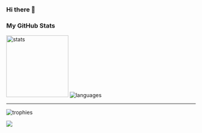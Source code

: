 ### Hi there 👋

### My GitHub Stats

<div>
<img height="165" src="https://github-readme-stats-omega-nine-30.vercel.app/api?username=michaelcoll&show_icons=true&theme=dark&locale=en&include_all_commits=true&bg_color=DEG,5c819f,2d3e54,16212f,070a11&hide_border=true" alt="stats" />

<img src="https://github-readme-stats-omega-nine-30.vercel.app/api/top-langs?username=michaelcoll&show_icons=true&theme=dark&locale=en&layout=compact&hide=tsql,plsql&bg_color=DEG,5c819f,2d3e54,16212f,070a11&hide_border=true" alt="languages" />
</div>

---

<img alt="trophies" src="https://github-profile-trophy.vercel.app/?username=michaelcoll&theme=nord&no-frame=true&row=1" />

![](https://komarev.com/ghpvc/?username=michaelcoll)
